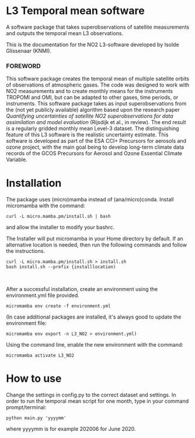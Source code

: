 <!-- title -->
# L3 Temporal mean software 

<!-- subtitle -->
A software package that takes superobservations of satellite measurements and outputs the temporal mean
L3 observations. 

<!-- description -->

This is the documentation for the NO2 L3-software developed by Isolde Glissenaar (KNMI). 

### FOREWORD

This software package creates the temporal mean of multiple satellite orbits of observations of atmospheric gases. The code was designed to work with NO2 measurements and to create monthly means for the instruments TROPOMI and OMI, but can be adapted to other gases, time periods, or instruments. This software package takes as input superobservations from the (not yet publicly available) algorithm based upon the research paper *Quantifying uncertainties of satellite NO2 superobservations for data assimilation and model evaluation* (Rijsdijk et al., in review). The end result is a regularly gridded monthly mean Level-3 dataset. The distinguishing feature of this L3 software is the realistic uncertainty estimate. This software is developed as part of the ESA CCI+ Precursors for aerosols and ozone project, with the main goal being to develop long-term climate data records of the GCOS Precursors for Aerosol and Ozone Essential Climate Variable. 



# Installation

<p>
The package uses (micro)mamba instead of (ana/micro)conda. Install micromamba with the command:

~~~ 
curl -L micro.mamba.pm/install.sh | bash
~~~ 

and allow the installer to modify your bashrc.

The Installer will put micromamba in your Home directory by default.
If an alternative location is needed, then run the following commands and follow the instructions.

~~~ 
curl -L micro.mamba.pm/install.sh > install.sh
bash install.sh --prefix {installlocation)
~~~ 

</p>
 
<br />

<p>
After a successful installation, create an environment using the environment.yml file provided.

~~~ 
micromamba env create -f environment.yml
~~~ 

(In case additional packages are installed, it's always good to update the environment file:

~~~ 
micromamba env export -n L3_NO2 > environment.yml)
~~~ 

Using the command line, enable the new environment with the command:

~~~ 
micromamba activate L3_NO2
~~~ 
</p>

# How to use

Change the settings in config.py to the correct dataset and settings. In order to run the temporal mean script 
for one month, type in your command prompt/terminal:

~~~
python main.py 'yyyymm'
~~~

where yyyymm is for example 202006 for June 2020.



<!-- END CONTENT -->
